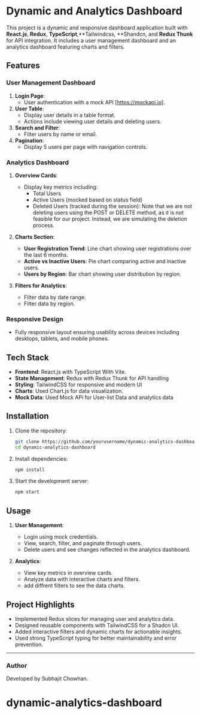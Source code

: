 # Dynamic and Analytics Dashboard

This project is a dynamic and responsive dashboard application built with **React.js**, **Redux**, **TypeScript**,**Tailwindcss, **Shandcn, and **Redux Thunk** for API integration. It includes a user management dashboard and an analytics dashboard featuring charts and filters.

## Features

### User Management Dashboard

1. **Login Page**:
   - User authentication with a mock API [https://mockapi.io].
2. **User Table**:
   - Display user details in a table format.
   - Actions include viewing user details and deleting users.
3. **Search and Filter**:
   - Filter users by name or email.
4. **Pagination**:
   - Display 5 users per page with navigation controls.

### Analytics Dashboard

1. **Overview Cards**:

   - Display key metrics including:
     - Total Users
     - Active Users (mocked based on status field)
     - Deleted Users (tracked during the session): Note that we are not deleting users using the POST or DELETE method, as it is not feasible for our project. Instead, we are simulating the deletion process.

2. **Charts Section**:

   - **User Registration Trend**: Line chart showing user registrations over the last 6 months.
   - **Active vs Inactive Users**: Pie chart comparing active and inactive users.
   - **Users by Region**: Bar chart showing user distribution by region.

3. **Filters for Analytics**:
   - Filter data by date range.
   - Filter data by region.

### Responsive Design

- Fully responsive layout ensuring usability across devices including desktops, tablets, and mobile phones.

## Tech Stack

- **Frontend**: React.js with TypeScript With Vite.
- **State Management**: Redux with Redux Thunk for API handling
- **Styling**: TailwindCSS for responsive and modern UI
- **Charts**: Used Chart.js for data visualization.
- **Mock Data**: Used Mock APi for User-list Data and analytics data

## Installation

1. Clone the repository:

   ```bash
   git clone https://github.com/yourusername/dynamic-analytics-dashboard.git
   cd dynamic-analytics-dashboard
   ```

2. Install dependencies:

   ```bash
   npm install
   ```

3. Start the development server:
   ```bash
   npm start
   ```

## Usage

1. **User Management**:

   - Login using mock credentials.
   - View, search, filter, and paginate through users.
   - Delete users and see changes reflected in the analytics dashboard.

2. **Analytics**:
   - View key metrics in overview cards.
   - Analyze data with interactive charts and filters.
   - add diffrent filters to see the data charts.

## Project Highlights

- Implemented Redux slices for managing user and analytics data.
- Designed reusable components with TailwindCSS for a Shadcn UI.
- Added interactive filters and dynamic charts for actionable insights.
- Used strong TypeScript typing for better maintainability and error prevention.

---

### Author

Developed by Subhajit Chowhan.

# dynamic-analytics-dashboard
